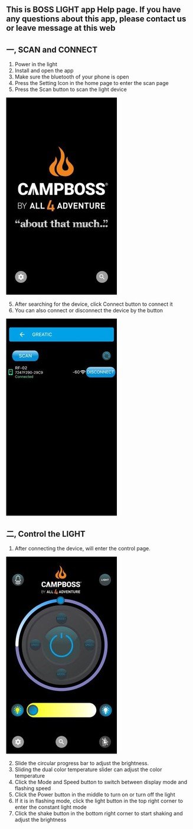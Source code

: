 ## This is BOSS LIGHT app Help page. If you have any questions about this app, please contact us or leave message at this web ##

## 一, SCAN and CONNECT ##
  1. Power in the light
  2. Install and open the app
  3. Make sure the bluetooth of your phone is open
  4. Press the Setting Icon in the home page to enter the scan page
  5. Press the Scan button to scan the light device
  
  ![home image](https://github.com/niteapps/bosslight/blob/main/en1.jpg)
  
  5. After searching for the device, click Connect button to connect it
  6. You can also connect or disconnect the device by the  button
  
  ![home image](https://github.com/niteapps/bosslight/blob/main/en2.jpg)

## 二, Control the LIGHT  ##
  1. After connecting the device, will enter the control page.
  
   ![home image](https://github.com/niteapps/bosslight/blob/main/en3.jpg)
   
  2. Slide the circular progress bar to adjust the brightness.
  3. Sliding the dual color temperature slider can adjust the color temperature
  4. Click the Mode and Speed button to switch between display mode and flashing speed
  5. Click the Power button in the middle to turn on or turn off the light
  6. If it is in flashing mode, click the light button in the top right corner to enter the constant light mode
  7. Click the shake button in the bottom right corner to start shaking and adjust the brightness

